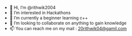- 👋 Hi, I’m @rithwik2004
- 👀 I’m interested in Hackathons
- 🌱 I’m currently a beginner learning c++
- 💞️ I’m looking to collaborate on anything to gain knowledge
- 📫 You can reach me on my mail : 20rithwik04@gamil.com

<!---
rithwik2004/rithwik2004 is a ✨ special ✨ repository because its `README.md` (this file) appears on your GitHub profile.
You can click the Preview link to take a look at your changes.
--->
